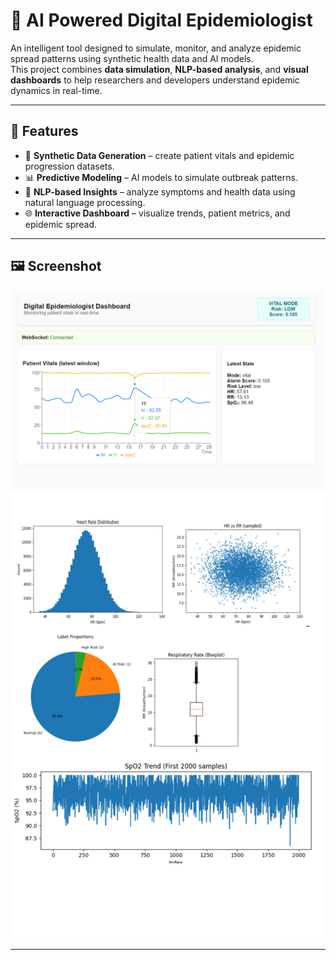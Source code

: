 # 🧠 AI Powered Digital Epidemiologist  

An intelligent tool designed to simulate, monitor, and analyze epidemic spread patterns using synthetic health data and AI models.  
This project combines **data simulation**, **NLP-based analysis**, and **visual dashboards** to help researchers and developers understand epidemic dynamics in real-time.  

---

## 🚀 Features  
- 🔬 **Synthetic Data Generation** – create patient vitals and epidemic progression datasets.  
- 📊 **Predictive Modeling** – AI models to simulate outbreak patterns.  
- 💬 **NLP-based Insights** – analyze symptoms and health data using natural language processing.  
- 🌐 **Interactive Dashboard** – visualize trends, patient metrics, and epidemic spread.  

---

## 🖼️ Screenshot  

![AI Epidemiologist Screenshot](11.png)  
![AI Epidemiologist Screenshot](Visualisation.png)  



---
